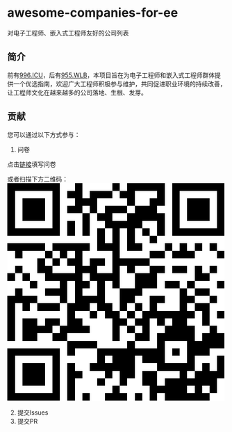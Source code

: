 # awesome-companies-for-ee
对电子工程师、嵌入式工程师友好的公司列表

## 简介

前有[996.ICU](https://github.com/996icu/996.ICU)，后有[955.WLB](https://github.com/formulahendry/955.WLB)，本项目旨在为电子工程师和嵌入式工程师群体提供一个优选指南，欢迎广大工程师积极参与维护，共同促进职业环境的持续改善，让工程师文化在越来越多的公司落地、生根、发芽。

## 贡献

您可以通过以下方式参与：

1. 问卷

点击[链接](https://www.wenjuan.com/s/b2AbUne/?group=GitHub)填写问卷

或者扫描下方二维码：
![问卷](/images/GitHub.png)

2. 提交Issues
3. 提交PR

